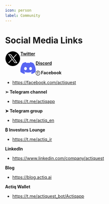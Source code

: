 ```yaml
---
icon: person
label: Community
---
```

# Social Media Links


<img style="float: left;" src="/assets/images/twitternew.svg" width="50" height="50"> [**Twitter**](https://twitter.com/actiqapp "**Twitter**")

<img style="float: left;" src="/assets/images/discord.svg" width="50" height="50"> [**Discord**](https://discord.gg/TQDtydDPgH "**Discord**")

**ⓕ Facebook**
- https://facebook.com/actiquest

**➣ Telegram channel**
- https://t.me/actiqapp

**➤ Telegram group**
- https://t.me/actiq_en

**₿ Investors Lounge**
- https://t.me/actiq_ir

**LinkedIn**
-  https://www.linkedin.com/company/actiquest

**Blog**
-  https://blog.actiq.ai

**Actiq Wallet**
-  https://t.me/actiquest_bot/Actiqapp
